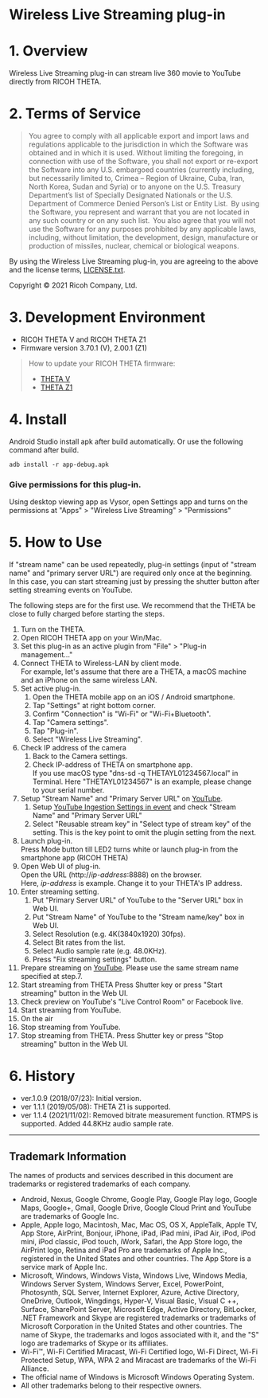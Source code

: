 # Wireless Live Streaming plug-in

# 1. Overview
Wireless Live Streaming plug-in can stream live 360 movie to YouTube directly from RICOH THETA. 

# 2. Terms of Service

> You agree to comply with all applicable export and import laws and regulations applicable to the jurisdiction in which the Software was obtained and in which it is used. Without limiting the foregoing, in connection with use of the Software, you shall not export or re-export the Software into any U.S. embargoed countries (currently including, but necessarily limited to, Crimea – Region of Ukraine, Cuba, Iran, North Korea, Sudan and Syria) or to anyone on the U.S. Treasury Department’s list of Specially Designated Nationals or the U.S. Department of Commerce Denied Person’s List or Entity List.  By using the Software, you represent and warrant that you are not located in any such country or on any such list.  You also agree that you will not use the Software for any purposes prohibited by any applicable laws, including, without limitation, the development, design, manufacture or production of missiles, nuclear, chemical or biological weapons.

By using the Wireless Live Streaming plug-in, you are agreeing to the above and the license terms, [LICENSE.txt](LICENSE.txt).

Copyright &copy; 2021 Ricoh Company, Ltd.

# 3. Development Environment

* RICOH THETA V and RICOH THETA Z1
* Firmware version 3.70.1 (V), 2.00.1 (Z1)

> How to update your RICOH THETA firmware:
> * [THETA V](https://support.theta360.com/en/manual/v/content/update/update_01.html)
> * [THETA Z1](https://support.theta360.com/en/manual/z1/content/update/update_01.html)

# 4. Install
Android Studio install apk after build automatically. Or use the following command after build.

```
adb install -r app-debug.apk
```

### Give permissions for this plug-in.

  Using desktop viewing app as Vysor, open Settings app and turns on the permissions at "Apps" > "Wireless Live Streaming" > "Permissions"

# 5. How to Use

If "stream name" can be used repeatedly, plug-in settings (input of "stream name" and "primary server URL") are required only once at the beginning. In this case, you can start streaming just by pressing the shutter button after setting streaming events on YouTube.

The following steps are for the first use.
We recommend that the THETA be close to fully charged before starting the steps.

1. Turn on the THETA.
2. Open RICOH THETA app on your Win/Mac.
3. Set this plug-in as an active plugin from "File" > "Plug-in management..."
4. Connect THETA to Wireless-LAN by client mode.  
For example, let's assume that there are a THETA, a macOS machine and an iPhone on the same wireless LAN.
5. Set active plug-in.
   1. Open the THETA mobile app on an iOS / Android smartphone.
   1. Tap "Settings" at right bottom corner.
   1. Confirm "Connection" is "Wi-Fi" or "Wi-Fi+Bluetooth".
   1. Tap "Camera settings".
   1. Tap "Plug-in".
   1. Select "Wireless Live Streaming".
6. Check IP address of the camera
   1. Back to the Camera settings.
   1. Check IP-address of THETA on smartphone app.  
   If you use macOS type "dns-sd -q THETAYL01234567.local" in Terminal. Here "THETAYL01234567" is an example, please change to your serial number.
7. Setup "Stream Name" and "Primary Server URL" on [YouTube](http://www.youtube.com/my_live_events).
   1. Setup [YouTube Ingestion Settings in event](http://www.youtube.com/my_live_events) and check "Stream Name" and "Primary Server URL"
   1. Select "Reusable stream key" in "Select type of stream key" of the setting. This is the key point to omit the plugin setting from the next.
8. Launch plug-in.  
   Press Mode button till LED2 turns white or launch plug-in from the smartphone app (RICOH THETA)
9. Open Web UI of plug-in.  
    Open the URL (http://*ip-address*:8888) on the browser.  
    Here, *ip-address* is example. Change it to your THETA's IP address.
10. Enter streaming setting.
    1. Put "Primary Server URL" of YouTube to the "Server URL" box in Web UI.
    1. Put "Stream Name" of YouTube to the "Stream name/key" box in Web UI.
    1. Select Resolution (e.g. 4K(3840x1920) 30fps).
    1. Select Bit rates from the list.
    1. Select Audio sample rate (e.g. 48.0KHz).
    1. Press "Fix streaming settings" button.
11. Prepare streaming on [YouTube](http://www.youtube.com/my_live_events).
    Please use the same stream name specified at step.7.
12. Start streaming from THETA
    Press Shutter key or press "Start streaming" button in the Web UI.
13. Check preview on YouTube's "Live Control Room" or Facebook live.
14. Start streaming from YouTube.
15. On the air
16. Stop streaming from YouTube.
17. Stop streaming from THETA.
    Press Shutter key or press "Stop streaming" button in the Web UI.

# 6. History
* ver.1.0.9 (2018/07/23): Initial version.
* ver 1.1.1 (2019/05/08): THETA Z1 is supported.
* ver 1.1.4 (2021/11/02): Removed bitrate measurement function.
                          RTMPS is supported.
                          Added 44.8KHz audio sample rate.
---

## Trademark Information

The names of products and services described in this document are trademarks or registered trademarks of each company.

* Android, Nexus, Google Chrome, Google Play, Google Play logo, Google Maps, Google+, Gmail, Google Drive, Google Cloud Print and YouTube are trademarks of Google Inc.
* Apple, Apple logo, Macintosh, Mac, Mac OS, OS X, AppleTalk, Apple TV, App Store, AirPrint, Bonjour, iPhone, iPad, iPad mini, iPad Air, iPod, iPod mini, iPod classic, iPod touch, iWork, Safari, the App Store logo, the AirPrint logo, Retina and iPad Pro are trademarks of Apple Inc., registered in the United States and other countries. The App Store is a service mark of Apple Inc.
* Microsoft, Windows, Windows Vista, Windows Live, Windows Media, Windows Server System, Windows Server, Excel, PowerPoint, Photosynth, SQL Server, Internet Explorer, Azure, Active Directory, OneDrive, Outlook, Wingdings, Hyper-V, Visual Basic, Visual C ++, Surface, SharePoint Server, Microsoft Edge, Active Directory, BitLocker, .NET Framework and Skype are registered trademarks or trademarks of Microsoft Corporation in the United States and other countries. The name of Skype, the trademarks and logos associated with it, and the "S" logo are trademarks of Skype or its affiliates.
* Wi-Fi™, Wi-Fi Certified Miracast, Wi-Fi Certified logo, Wi-Fi Direct, Wi-Fi Protected Setup, WPA, WPA 2 and Miracast are trademarks of the Wi-Fi Alliance.
* The official name of Windows is Microsoft Windows Operating System.
* All other trademarks belong to their respective owners.
